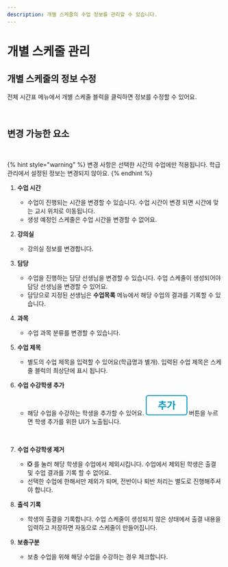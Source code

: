 ```yaml
---
description: 개별 스케줄의 수업 정보를 관리할 수 있습니다.
---
```


# 개별 스케줄 관리

## 개별 스케줄의 정보 수정

전체 시간표 메뉴에서 개별 스케줄 블럭을 클릭하면 정보를 수정할 수 있어요.

<figure><img src="../../.gitbook/assets/개별 수업 정보 수정 (1).png" alt=""><figcaption></figcaption></figure>

## 변경 가능한 요소

<div align="left">

<figure><img src="../../.gitbook/assets/스케줄 정보 수정.png" alt=""><figcaption></figcaption></figure>

</div>

{% hint style="warning" %}
변경 사항은 선택한 시간의 수업에만 적용됩니다. 학급 관리에서 설정된 정보는 변경되지 않아요.
{% endhint %}

1. **수업 시간**
   * 수업이 진행되는 시간을 변경할 수 있습니다. 수업 시간이 변경 되면 시간에 맞는 교시 위치로 이동됩니다.
   * 생성 예정인 스케줄은 수업 시간을 변경할 수 없어요.
2. **강의실**
   * 강의실 정보를 변경합니다.
3. **담당**
   * 수업을 진행하는 담당 선생님을 변경할 수 있습니다. 수업 스케줄이 생성되어야 담당 선생님을 변경할 수 있어요.
   * 담당으로 지정된 선생님은 **수업목록** 메뉴에서 해당 수업의 결과를 기록할 수 있습니다.
4. **과목**
   * 수업 과목 분류를 변경할 수 있습니다.
5. **수업 제목**
   * 별도의 수업 제목을 입력할 수 있어요(학급명과 별개). 입력된 수업 제목은 스케줄 블럭의 최상단에 표시 됩니다.
6.  **수업 수강학생 추가**

    * 해당 수업을 수강하는 학생을 추가할 수 있어요. <img src="../../.gitbook/assets/btn_추가.png" alt="" data-size="line"> 버튼을 누르면 학생 추가를 위한 UI가 노출됩니다.

    <figure><img src="../../.gitbook/assets/수강학생 추가.png" alt=""><figcaption></figcaption></figure>
7. **수업 수강학생 제거**
   * ❎ 를 눌러 해당 학생을 수업에서 제외시킵니다. 수업에서 제외된 학생은 출결 및 수업 결과를 기록 할 수 없어요. &#x20;
   * 선택한 수업에 한해서만 제외가 되며, 전반이나 퇴반 처리는 별도로 진행해주셔야 합니다.
8. **출석 기록**
   * 학생의 출결을 기록합니다. 수업 스케줄이 생성되지 않은 상태에서 출결 내용을 입력하고 저장하면 자동으로 스케줄이 만들어집니다.
9. **보충구분**
   * 보충 수업을 위해 해당 수업을 수강하는 경우 체크합니다.
